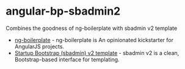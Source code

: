 angular-bp-sbadmin2
===================

Combines the goodness of ng-boilerplate with sbadmin v2 template

* [ng-boilerplate](https://github.com/ngbp/ngbp) - ng-boilerplate is An opinionated kickstarter for AngularJS projects.
* [Startup Bootstrap (sbadmin) v2 template](http://startbootstrap.com/sb-admin-v2) - sbadmin v2 is a clean, Bootstrap-based interface for templating.